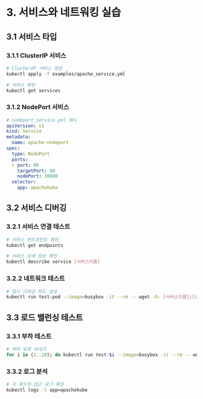 # 3. 서비스와 네트워킹 실습

## 3.1 서비스 타입

### 3.1.1 ClusterIP 서비스
```bash
# ClusterIP 서비스 생성
kubectl apply -f examples/apache_service.yml

# 서비스 확인
kubectl get services
```

### 3.1.2 NodePort 서비스
```yaml
# nodeport_service.yml 예시
apiVersion: v1
kind: Service
metadata:
  name: apache-nodeport
spec:
  type: NodePort
  ports:
  - port: 80
    targetPort: 80
    nodePort: 30080
  selector:
    app: apachekube
```

## 3.2 서비스 디버깅

### 3.2.1 서비스 연결 테스트
```bash
# 서비스 엔드포인트 확인
kubectl get endpoints

# 서비스 상세 정보 확인
kubectl describe service [서비스이름]
```

### 3.2.2 네트워크 테스트
```bash
# 임시 디버깅 파드 생성
kubectl run test-pod --image=busybox -it --rm -- wget -O- [서비스이름]:[포트]
```

## 3.3 로드 밸런싱 테스트

### 3.3.1 부하 테스트
```bash
# 여러 요청 보내기
for i in {1..10}; do kubectl run test-$i --image=busybox -it --rm -- wget -O- [서비스이름]:[포트]; done
```

### 3.3.2 로그 분석
```bash
# 각 파드의 접근 로그 확인
kubectl logs -l app=apachekube
```
